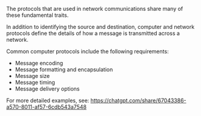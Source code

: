 The protocols that are used in network communications share many of these fundamental traits.

In addition to identifying the source and destination, computer and network protocols define the details of how a message is transmitted across a network.

Common computer protocols include the following requirements:
- Message encoding
- Message formatting and encapsulation
- Message size
- Message timing
- Message delivery options

For more detailed examples, see:
https://chatgpt.com/share/67043386-a570-8011-af57-6cdb543a7548